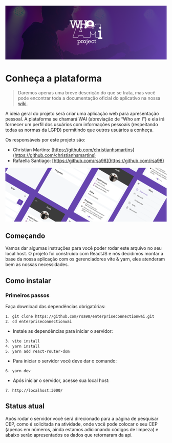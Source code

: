 ![Who Am I?](./src/assets/banner-readme-um.png)

# Conheça a plataforma
> Daremos apenas uma breve descrição do que se trata, mas você pode encontrar toda a documentação oficial do aplicativo na nossa [wiki](https://fiapproject.notion.site/FIAP-Who-Am-I-f2d4e271dd4e4fc7ac93dd0d33eada49).

A ideia geral do projeto será criar uma aplicação web para apresentação pessoal. A plataforma se chamará WAI (abreviação de “Who am I”) e ela irá fornecer um perfil dos usuários com informações pessoais (respeitando todas as normas da LGPD) permitindo que outros usuários a conheça.

Os responsáveis por este projeto são:

* Christian Martins: [https://github.com/christianhsmartins](https://github.com/christianhsmartins)
* Rafaella Santiago: [https://github.com/rsa98](https://github.com/rsa98)


![Detalhes do app](./src/assets/banner-readme-dois.png)


## Começando

Vamos dar algumas instruções para você poder rodar este arquivo no seu local host. O projeto foi construído com ReactJS e nós decidimos montar a base da nossa aplicação com os gerenciadores vite & yarn, eles atenderam bem as nossas necessidades.

## Como instalar

### Primeiros passos

Faça download das dependências obrigatórias:

```
1. git clone https://github.com/rsa98/enterpriseconnectionwai.git
2. cd enterpriseconnectionwai
```

* Instale as dependências para iniciar o servidor:

```
3. vite install
4. yarn install
5. yarn add react-router-dom
```

* Para iniciar o servidor você deve dar o comando:

```
6. yarn dev
```

* Após iniciar o servidor, acesse sua local host:

```
7. http://localhost:3000/
```

## Status atual

Após rodar o servidor você será direcionado para a página de pesquisar CEP, como é solicitada na atividade, onde você pode colocar o seu CEP (apenas em números, ainda estamos adicionando códigos de limpeza) e abaixo serão apresentados os dados que retornaram da api.